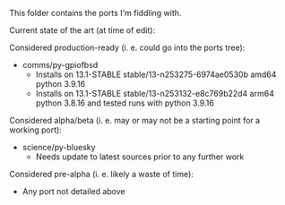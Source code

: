This folder contains the ports I'm fiddling with.

Current state of the art (at time of edit):

Considered production-ready (i. e. could go into the ports tree):

- comms/py-gpiofbsd
    - Installs on 13.1-STABLE stable/13-n253275-6974ae0530b amd64 python 3.9.16
    - Installs on 13.1-STABLE stable/13-n253132-e8c769b22d4 arm64 python 3.8.16 and tested runs with python 3.9.16

Considered alpha/beta (i. e. may or may not be a starting point for a working port):

- science/py-bluesky
    - Needs update to latest sources prior to any further work

Considered pre-alpha (i. e. likely a waste of time):

- Any port not detailed above
